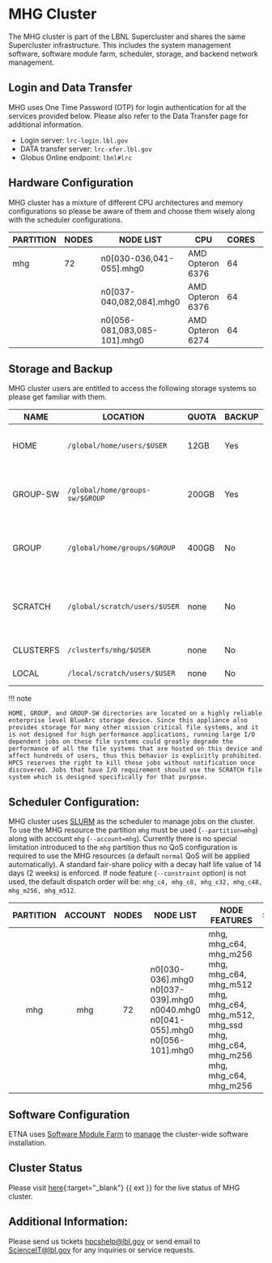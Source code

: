 # MHG Cluster

The MHG cluster is part of the LBNL Supercluster and shares the same Supercluster infrastructure. This includes the system management software, software module farm, scheduler, storage, and backend network management.

## Login and Data Transfer
MHG uses One Time Password (OTP) for login authentication for all the services provided below. Please also refer to the Data Transfer page for additional information.

* Login server: `lrc-login.lbl.gov`
* DATA transfer server: `lrc-xfer.lbl.gov`
* Globus Online endpoint: `lbnl#lrc`

## Hardware Configuration
MHG cluster has a mixture of different CPU architectures and memory configurations so please be aware of them and choose them wisely along with the scheduler configurations.

| PARTITION | NODES | NODE LIST | CPU | CORES | MEMORY |
| --------- | ----- | --------- | --- | ----- | ------ |
| mhg       | 72    | n0[030-036,041-055].mhg0 | AMD Opteron 6376 | 64 | 256 GB |
|           |       | n0[037-040,082,084].mhg0 | AMD Opteron 6376 | 64 | 512 GB |
|           |       | n0[056-081,083,085-101].mhg0 | AMD Opteron 6274 | 64 | 256 GB |


## Storage and Backup
MHG cluster users are entitled to access the following storage systems so please get familiar with them.

| NAME | LOCATION | QUOTA | BACKUP | ALLOCATION | DESCRIPTION | 
| ---- | -------- | ----- | ------ | ---------- | ----------- |
| HOME | `/global/home/users/$USER` | 12GB | Yes | Per User | HOME directory for permanent data storage |
| GROUP-SW | `/global/home/groups-sw/$GROUP` | 200GB | Yes | Per Group | GROUP directory for software and data sharing with backup |
| GROUP | `/global/home/groups/$GROUP` | 400GB | No | Per Group | GROUP directory for data sharing without backup |
| SCRATCH | `/global/scratch/users/$USER` | none | No | Per User | SCRATCH directory with Lustre high performance parallel file system |
| CLUSTERFS | `/clusterfs/mhg/$USER` | none | No | Per User | Private storage |
| LOCAL | `/local/scratch/users/$USER` | none | No | Per User | Local scratch on each node |

!!! note 

    HOME, GROUP, and GROUP-SW directories are located on a highly reliable enterprise level BlueArc storage device. Since this appliance also provides storage for many other mission critical file systems, and it is not designed for high performance applications, running large I/O dependent jobs on these file systems could greatly degrade the performance of all the file systems that are hosted on this device and affect hundreds of users, thus this behavior is explicitly prohibited. HPCS reserves the right to kill these jobs without notification once discovered. Jobs that have I/O requirement should use the SCRATCH file system which is designed specifically for that purpose.

## **Scheduler Configuration:**

MHG cluster uses [SLURM](https://it.lbl.gov/resource/hpc/for-users/hpc-documentation/running-jobs/) as the scheduler to manage jobs on the cluster. To use the MHG resource the partition `mhg` must be used (`--partition=mhg`) along with account `mhg` (`--account=mhg`). Currently there is no special limitation introduced to the `mhg` partition thus no QoS configuration is required to use the MHG resources (a default `normal` QoS will be applied automatically). A standard fair-share policy with a decay half life value of 14 days (2 weeks) is enforced. If node feature (`--constraint` option) is not used, the default dispatch order will be: `mhg_c4, mhg_c8, mhg_c32, mhg_c48, mhg_m256, mhg_m512`.

| PARTITION | ACCOUNT | NODES | NODE LIST | NODE FEATURES | SHARED | QOS | QOS LIMIT |
| :---: | :---: | :---: | ----- | ----- | :---: | :---: | :---: |
| mhg | mhg | 72 |  n0\[030-036\].mhg0 n0\[037-039\].mhg0 n0040.mhg0 n0\[041-055\].mhg0 n0\[056-101\].mhg0  |  mhg, mhg\_c64, mhg\_m256 mhg, mhg\_c64, mhg\_m512 mhg, mhg\_c64, mhg\_m512, mhg\_ssd mhg, mhg\_c64, mhg\_m256 mhg, mhg\_c64, mhg\_m256  | Yes | normal | no limit |

## Software Configuration
ETNA uses [Software Module Farm](../../software/software-module-farm.md) to [manage](../../software/module-management.md) the cluster-wide software installation.

## Cluster Status
Please visit [here](https://metacluster.lbl.gov/warewulf/mhg){:target="_blank"} {{ ext }} for the live status of MHG cluster.

## **Additional Information:**

Please send us tickets hpcshelp@lbl.gov or send email to ScienceIT@lbl.gov for any inquiries or service requests.